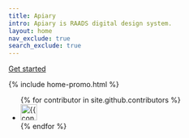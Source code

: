 ```yaml
---
title: Apiary
intro: Apiary is RAADS digital design system.
layout: home
nav_exclude: true
search_exclude: true
---
```



[Get started]({{site.baseurl}}/foundations/introduction)



{% include home-promo.html %}

<ul class="list-style-none">
{% for contributor in site.github.contributors %}
  <li class="d-inline-block mr-1">
     <a href="{{ contributor.html_url }}"><img src="{{ contributor.avatar_url }}" width="32" height="32" alt="{{ contributor.login }}"></a>
  </li>
{% endfor %}
</ul>
